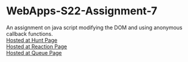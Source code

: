 # WebApps-S22-Assignment-7

An assignment on java script modifying the DOM and using anonymous callback functions.<br>
[Hosted at Hunt Page ]( https://44-563-web-apps-s22.github.io/webapps-s22-assignment-7-bindisanjay/hunt.html)<br>
[Hosted at Reaction Page ]( https://44-563-web-apps-s22.github.io/webapps-s22-assignment-7-bindisanjay/reaction.html)<br>
[Hosted at Queue Page]( https://44-563-web-apps-s22.github.io/webapps-s22-assignment-7-bindisanjay/queue.html)<br>

